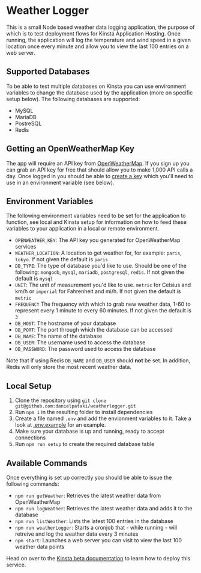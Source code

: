 # Weather Logger

This is a small Node based weather data logging application, the purpose of which is to test deployment flows for Kinsta Application Hosting. Once running, the application will log the temperature and wind speed in a given location once every minute and allow you to view the last 100 entries on a web server. 

## Supported Databases
To be able to test multiple databases on Kinsta you can use environment variables to change the database used by the application (more on specific setup below). The following databases are supported: 


* MySQL
* MariaDB
* PostreSQL
* Redis

## Getting an OpenWeatherMap Key
The app will require an API key from [OpenWeatherMap](https://home.openweathermap.org). If you sign up you can grab an API key for free that should allow you to make 1,000 API calls a day. Once logged in you should be able to [create a key](https://home.openweathermap.org/api_keys) which you'll need to use in an environment variable (see below).  

## Environment Variables
The following environment variables need to be set for the application to function, see local and Kinsta setup for information on how to feed these variables to your application in a local or remote environment. 

* `OPENWEATHER_KEY`: The API key you generated for OpenWeatherMap services
* `WEATHER_LOCATION`: A location to get weather for, for example: `paris`, `tokyo`. If not given the default is `paris`
* `DB_TYPE`: The type of database you'd like to use. Should be one of the following: `mongodb`, `mysql`, `mariadb`, `postgresql`, `redis`.  If not given the default is `mysql`
* `UNIT`: The unit of measurement you'd like to use. `metric` for Celsius and km/h or `imperial` for Fahrenheit and mi/h.  If not given the default is `metric`
* `FREQUENCY` The frequency with which to grab new weather data, 1-60 to represent every 1 minute to every 60 minutes.  If not given the default is `3`
* `DB_HOST`: The hostname of your database
* `DB_PORT`: The port through which the database can be accessed
* `DB_NAME`: The name of the database
* `DB_USER`: The username used to access the database
* `DB_PASSWORD`: The password used to access the database


Note that if using Redis `DB_NAME` and `DB_USER` should **not** be set. In addition, Redis will only store the most recent weather data.

## Local Setup
1. Clone the repository using `git clone git@github.com:danielpataki/weatherlogger.git`
2. Run `npm i` in the resulting folder to install dependencies
3. Create a file named `.env` and add the envionment variables to it. Take a look at [.env.example](.env.example) for an example. 
4. Make sure your database is up and running, ready to accept connections
5. Run `npm run setup` to create the required database table

## Available Commands
Once everything is set up correctly you should be able to issue the following commands:

* `npm run getWeather`: Retrieves the latest weather data from OpenWeatherMap
* `npm run logWeather`: Retrieves the latest weather data and adds it to the database
* `npm run listWeather`: Lists the latest 100 entries in the database
* `npm run weatherLogger`: Starts a cronjob that - while running - will retreive and log the weather data every 3 minutes 
* `npm start`: Launches a web server you can visit to view the last 100 weather data points


Head on over to the [Kinsta beta documentation](https://cuddly-succotash-5bf2b653.pages.github.io/) to learn how to deploy this service. 
